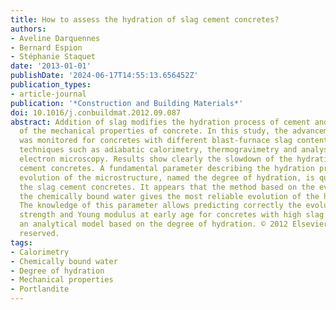 ```yaml
---
title: How to assess the hydration of slag cement concretes?
authors:
- Aveline Darquennes
- Bernard Espion
- Stéphanie Staquet
date: '2013-01-01'
publishDate: '2024-06-17T14:55:13.656452Z'
publication_types:
- article-journal
publication: '*Construction and Building Materials*'
doi: 10.1016/j.conbuildmat.2012.09.087
abstract: Addition of slag modifies the hydration process of cement and the evolution
  of the mechanical properties of concrete. In this study, the advancement of hydration
  was monitored for concretes with different blast-furnace slag contents using several
  techniques such as adiabatic calorimetry, thermogravimetry and analysis by scanning
  electron microscopy. Results show clearly the slowdown of the hydration for slag
  cement concretes. A fundamental parameter describing the hydration process and the
  evolution of the microstructure, named the degree of hydration, is quantified for
  the slag cement concretes. It appears that the method based on the evolution of
  the chemically bound water gives the most reliable evolution of the hydration degree.
  The knowledge of this parameter allows predicting correctly the evolution of compressive
  strength and Young modulus at early age for concretes with high slag content using
  an analytical model based on the degree of hydration. © 2012 Elsevier Ltd. All rights
  reserved.
tags:
- Calorimetry
- Chemically bound water
- Degree of hydration
- Mechanical properties
- Portlandite
---
```

